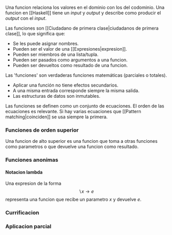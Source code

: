 Una funcion relaciona los valores en el dominio con los del codominio.
Una funcion en [[Haskell]] tiene un *input* y *output* y describe como producir el *output* con el *input*.

Las funciones son [[Ciudadano de primera clase|ciudadanos de primera clase]], lo que significa que:
* Se les puede asignar nombres.
* Pueden ser el valor de una [[Expresiones|expresion]].
* Pueden ser miembros de una lista/tupla.
* Pueden ser pasados como argumentos a una funcion.
* Pueden ser devueltos como resultado de una funcion.

Las 'funciones' son verdaderas funciones matemáticas (parciales o totales).
* Aplicar una función no tiene efectos secundarios.
* A una misma entrada corresponde siempre la misma salida.
* Las estructuras de datos son inmutables.

Las funciones se definen como un conjunto de ecuaciones.
El orden de las ecuaciones es relevante. Si hay varias ecuaciones que [[Pattern matching|coinciden]] se usa siempre la primera.

### Funciones de orden superior
Una funcion de alto superior es una funcion que toma a otras funciones como parametros o que devuelve una funcion como resultado.

### Funciones anonimas
#### Notacion lambda
Una expresion de la forma
$$
\backslash x  \to e
$$
representa una funcion que recibe un parametro $x$ y devuelve $e$.

### Currificacion


### Aplicacion parcial
